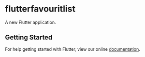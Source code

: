 # flutterfavouritlist

A new Flutter application.

## Getting Started

For help getting started with Flutter, view our online
[documentation](https://flutter.io/).
